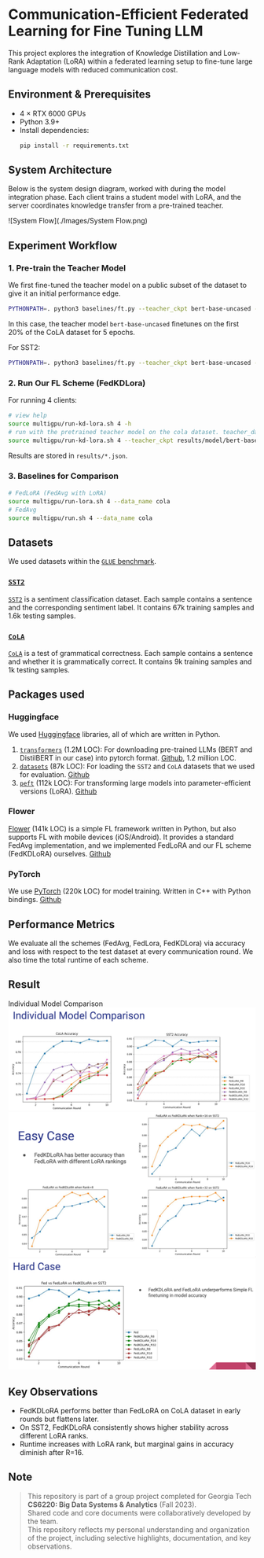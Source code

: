 # Communication-Efficient Federated Learning for Fine Tuning LLM
This project explores the integration of Knowledge Distillation and Low-Rank Adaptation (LoRA) within a federated learning setup to fine-tune large language models with reduced communication cost.

## Environment & Prerequisites
- 4 × RTX 6000 GPUs
- Python 3.9+
- Install dependencies:
  ```bash
  pip install -r requirements.txt

## System Architecture

Below is the system design diagram, worked with during the model integration phase. Each client trains a student model with LoRA, and the server coordinates knowledge transfer from a pre-trained teacher.

![System Flow](./Images/System Flow.png)

## Experiment Workflow
### 1. Pre-train the Teacher Model
We first fine-tuned the teacher model on a public subset of the dataset to give it an initial performance edge.
```bash
PYTHONPATH=. python3 baselines/ft.py --teacher_ckpt bert-base-uncased --data_name cola --teacher_data_pct 20 --teacher_pretrain_epochs 5
```
In this case, the teacher model `bert-base-uncased` finetunes on the first 20% of the CoLA dataset for 5 epochs.

For SST2:
```bash
PYTHONPATH=. python3 baselines/ft.py --teacher_ckpt bert-base-uncased --data_name sst2 --teacher_data_pct 20 --teacher_pretrain_epochs 3
```
### 2. Run Our FL Scheme (FedKDLora)

For running 4 clients:
```bash
# view help
source multigpu/run-kd-lora.sh 4 -h
# run with the pretrained teacher model on the cola dataset. teacher_data_pct is used for the clients to figure out how much data they should use.
source multigpu/run-kd-lora.sh 4 --teacher_ckpt results/model/bert-base-uncased_cola_20pct_5epochs/ --data_name cola --teacher_data_pct 20
```
Results are stored in `results/*.json`.

### 3. Baselines for Comparison
```bash
# FedLoRA (FedAvg with LoRA)
source multigpu/run-lora.sh 4 --data_name cola
# FedAvg
source multigpu/run.sh 4 --data_name cola
```
## Datasets
We used datasets within the [`GLUE` benchmark](https://gluebenchmark.com/).
### [`SST2`](https://huggingface.co/datasets/glue/viewer/sst2)
[`SST2`](https://huggingface.co/datasets/glue/viewer/sst2) is a sentiment classification dataset. Each sample contains a sentence and the corresponding sentiment label. It contains 67k training samples and 1.6k testing samples.
### [`CoLA`](https://huggingface.co/datasets/glue/viewer/cola)
[`CoLA`](https://huggingface.co/datasets/glue/viewer/cola) is a test of grammatical correctness. Each sample contains a sentence and whether it is grammatically correct. It contains 9k training samples and 1k testing samples.

## Packages used
### Huggingface
We used [Huggingface](https://huggingface.co/) libraries, all of which are written in Python.
1. [`transformers`](https://huggingface.co/docs/transformers/) (1.2M LOC): For downloading pre-trained LLMs (BERT and DistilBERT in our case) into pytorch format. [Github](https://github.com/huggingface/transformers), 1.2 million LOC.
1. [`datasets`](https://huggingface.co/docs/datasets/) (87k LOC): For loading the `SST2` and `CoLA` datasets that we used for evaluation. [Github](https://github.com/huggingface/datasets/)
1. [`peft`](https://huggingface.co/docs/peft/) (112k LOC): For transforming large models into parameter-efficient versions (LoRA). [Github](https://github.com/huggingface/peft/)

### Flower
[Flower](https://flower.dev/) (141k LOC) is a simple FL framework written in Python, but also supports FL with mobile devices (iOS/Android). It provides a standard FedAvg implementation, and we implemented FedLoRA and our FL scheme (FedKDLoRA) ourselves. [Github](https://github.com/adap/flower)

### PyTorch
We use [PyTorch](https://pytorch.org/) (220k LOC) for model training. Written in C++ with Python bindings. [Github](https://github.com/pytorch/pytorch)

## Performance Metrics
We evaluate all the schemes (FedAvg, FedLora, FedKDLora) via accuracy and loss with respect to the test dataset at every communication round. We also time the total runtime of each scheme.

## Result
Individual Model Comparison
![Individual Model Comparison](./images/Individual_Model_Comparison.png)
![Easy Case](./images/Easy_Case.png)
![Hard Case](./images/Hard_Case.png)

## Key Observations
- FedKDLoRA performs better than FedLoRA on CoLA dataset in early rounds but flattens later.
- On SST2, FedKDLoRA consistently shows higher stability across different LoRA ranks.
- Runtime increases with LoRA rank, but marginal gains in accuracy diminish after R=16.

## Note
> This repository is part of a group project completed for Georgia Tech **CS6220: Big Data Systems & Analytics** (Fall 2023).  
> Shared code and core documents were collaboratively developed by the team.  
> This repository reflects my personal understanding and organization of the project, including selective highlights, documentation, and key observations.